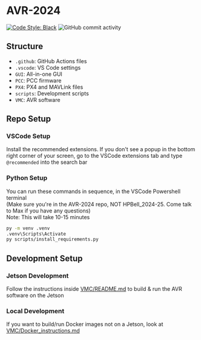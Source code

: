 # AVR-2024
[![Code Style: Black](https://img.shields.io/badge/code%20style-black-000000.svg)](https://github.com/psf/black)
![GitHub commit activity](https://img.shields.io/github/commit-activity/t/Jurassic001/AVR-2024)
## Structure

- `.github`: GitHub Actions files
- `.vscode`: VS Code settings
- `GUI`: All-in-one GUI
- `PCC`: PCC firmware
- `PX4`: PX4 and MAVLink files
- `scripts`: Development scripts
- `VMC`: AVR software

## Repo Setup
<!--
This is done when you clone the HPBell repo that contains ALL code for RVR, DEXI, etc.
If you only specifically want the AVR-2024 repo, then follow these steps.

Clone the repository with submodules:

```bash
git clone --recurse-submodules https://github.com/Jurassic001/AVR-2024
cd AVR-2024
```

If you already have the repo cloned, run

```bash
git submodule update --init --recursive
```

to initialize and/or update the submodules.
-->
### VSCode Setup

<!--
Our repo doesn't have tags (we don't do releases) so this point is moot

We recommend setting `git.pullTags` to `false` in VS Code workspace settings
to prevent tag errors when doing `git pull`, along with installing the
recommended extensions.
-->
Install the recommended extensions. If you don't see a popup in the bottom right corner of your screen, go to the VSCode extensions tab and type `@recommended` into the search bar

### Python Setup

You can run these commands in sequence, in the VSCode Powershell terminal <br/>
(Make sure you're in the AVR-2024 repo, NOT HPBell_2024-25. Come talk to Max if you have any questions) <br/>
Note: This will take 10-15 minutes
```bash
py -m venv .venv
.venv\Scripts\Activate
py scripts/install_requirements.py
```
<!--
My way or the high way (jk, I'm reducing visual clutter)

#### The long & hard way:
Create a Python 3.9 virtual environment (Make sure you're creating the venv in AVR-2024, not the parent repo):

```bash
py -m venv .venv # Windows
python3.9 -m venv .venv # Linux
```

Activate the virtual environment:

```powershell
.venv\Scripts\Activate # Windows
source .venv/bin/activate # Linux
```

Finally, you can install all the dependencies so you get autocomplete and type hinting:

```bash
python scripts/install_requirements.py
```
-->

## Development Setup
### Jetson Development
Follow the instructions inside
[VMC/README.md](VMC/README.md) to build & run the AVR software on the Jetson

### Local Development
If you want to build/run Docker images not on a Jetson, look at [VMC/Docker_instructions.md](VMC/Docker_instructions.md)